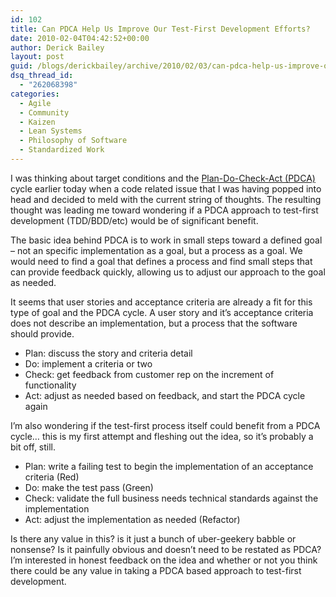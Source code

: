 ```yaml
---
id: 102
title: Can PDCA Help Us Improve Our Test-First Development Efforts?
date: 2010-02-04T04:42:52+00:00
author: Derick Bailey
layout: post
guid: /blogs/derickbailey/archive/2010/02/03/can-pdca-help-us-improve-our-test-first-development-efforts.aspx
dsq_thread_id:
  - "262068398"
categories:
  - Agile
  - Community
  - Kaizen
  - Lean Systems
  - Philosophy of Software
  - Standardized Work
---
```

I was thinking about target conditions and the [Plan-Do-Check-Act (PDCA)](http://en.wikipedia.org/wiki/PDCA) cycle earlier today when a code related issue that I was having popped into head and decided to meld with the current string of thoughts. The resulting thought was leading me toward wondering if a PDCA approach to test-first development (TDD/BDD/etc) would be of significant benefit. 

The basic idea behind PDCA is to work in small steps toward a defined goal – not an specific implementation as a goal, but a process as a goal. We would need to find a goal that defines a process and find small steps that can provide feedback quickly, allowing us to adjust our approach to the goal as needed. 

It seems that user stories and acceptance criteria are already a fit for this type of goal and the PDCA cycle. A user story and it’s acceptance criteria does not describe an implementation, but a process that the software should provide. 

  * Plan: discuss the story and criteria detail
  * Do: implement a criteria or two
  * Check: get feedback from customer rep on the increment of functionality
  * Act: adjust as needed based on feedback, and start the PDCA cycle again 

I’m also wondering if the test-first process itself could benefit from a PDCA cycle… this is my first attempt and fleshing out the idea, so it’s probably a bit off, still.

  * Plan: write a failing test to begin the implementation of an acceptance criteria (Red)
  * Do: make the test pass (Green)
  * Check: validate the full business needs technical standards against the implementation
  * Act: adjust the implementation as needed (Refactor)

Is there any value in this? is it just a bunch of uber-geekery babble or nonsense? Is it painfully obvious and doesn’t need to be restated as PDCA? I’m interested in honest feedback on the idea and whether or not you think there could be any value in taking a PDCA based approach to test-first development.